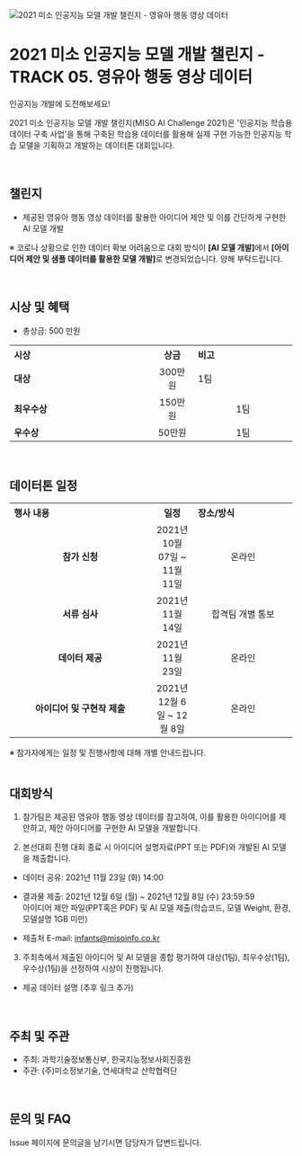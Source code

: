 ![2021 미소 인공지능 모델 개발 챌린지 - 영유아 행동 영상 데이터](https://user-images.githubusercontent.com/92664643/139574033-4b74bfc7-2d18-43b3-aaef-8c62337025ba.jpg)


# 2021 미소 인공지능 모델 개발 챌린지 - TRACK 05. 영유아 행동 영상 데이터
인공지능 개발에 도전해보세요! <p>

 
2021 미소 인공지능 모델 개발 챌린지(MISO AI Challenge 2021)은 '인공지능 학습용 데이터 구축 사업'을 통해 구축된 학습용 데이터를 활용해 실제 구현 가능한 인공지능 학습 모델을 기획하고 개발하는 데이터톤 대회입니다. <p> 
<br>  
  
## 챌린지
- 제공된 영유아 행동 영상 데이터를 활용한 아이디어 제안 및 이를 간단하게 구현한 AI 모델 개발

 ※ 코로나 상황으로 인한 데이터 확보 어려움으로 대회 방식이 <strong>[AI 모델 개발]</strong>에서 
 <strong>[아이디어 제안 및 샘플 데이터를 활용한 모델 개발]</strong>로 변경되었습니다.
   양해 부탁드립니다.
 
<br> 
 
## 시상 및 혜택
- 총상금: 500 만원<br>

<table class="tbl_prize">
  <tr>
    <th style="text-align:left;width:50%">시상</th>
    <th style="text-align:center;width:15%">상금</th>
        <th style="text-align:left;width:35%">비고</th>
  </tr>
  <tr>
    <td>
      <strong>대상</strong><br>
    </td>
    <td align=center> 300만원 </td>
    <td> 1팀 </td>
  </tr>
    <tr>
    <td>
      <strong>최우수상</strong><br>
    </td>
    <td style="text-align:center"> 150만원</td>
        <td align=center> 1팀 </td>
   </tr>
      <tr>
    <td>
      <strong>우수상</strong><br>
    </td>
    <td style="text-align:center">50만원</td>
        <td align=center> 1팀 </td>
   </tr>

</table>

<br>
   
## 데이터톤 일정
<table class="tbl_schedule">
  <tr>
    <th style="text-align:left;width:50%">행사 내용</th>
    <th style="text-align:center;width:15%">일정</th>
        <th style="text-align:left;width:35%">장소/방식</th>
  </tr>
  <tr>
        <td align=center>
      <strong>참가 신청</strong><br>
    </td>
    <td align=center> 2021년 10월 07일 ~ 11월 11일</td>
    <td align=center> 온라인 </td>
  </tr>
    <tr>
        <td align=center>
      <strong>서류 심사</strong><br>
    </td>
    <td align=center>2021년 11월 14일</td>
        <td align=center> 합격팀 개별 통보
    </td>
   </tr>
     <tr>
          <td align=center><strong>데이터 제공</strong><br>
    </td>
    <td align=center>2021년 11월 23일</td>
        <td align=center> 온라인
    </td>
   </tr>
     <tr>
    <td align=center>
      <strong>아이디어 및 구현작 제출</strong><br>
    </td>
    <td style="text-align:center">2021년 12월 6일 ~ 12월 8일</td>
 <td align=center> 온라인
    </td>
   </tr>
</table>
※ 참가자에게는 일정 및 진행사항에 대해 개별 안내드립니다.<br>

<br>

## 대회방식
1. 참가팀은 제공된 영유아 행동 영상 데이터를 참고하여, 이를 활용한 아이디어를 
   제안하고, 제안 아이디어를 구현한 AI 모델을 개발합니다.

2. 본선대회 진행       대회 종료 시 아이디어 설명자료(PPT 또는 PDF)와 개발된 AI 모델을 제출합니다.<br>

- 데이터 공유: 2021년 11월 23일 (화) 14:00<br>

- 결과물 제출: 2021년 12월 6일 (월) ~ 2021년 12월 8일 (수) 23:59:59<br>
                   아이디어 제안 파일(PPT혹은 PDF) 및 AI 모델 제출(학습코드, 모델 Weight, 환경, 모델설명 1GB 미만)<br>
                   
- 제출처 E-mail: infants@misoinfo.co.kr<br>

3. 주최측에서 제출된 아이디어 및 AI 모델을 종합 평가하여 대상(1팀), 최우수상(1팀), 
   우수상(1팀)을 선정하여 시상이 진행됩니다.

- 제공 데이터 설명 (추후 링크 추가)

<br>

## 주최 및 주관
- 주최: 과학기술정보통신부, 한국지능정보사회진흥원
- 주관: (주)미소정보기술, 연세대학교 산학협력단

<br>

## 문의 및 FAQ
Issue 페이지에 문의글을 남기시면 담당자가 답변드립니다. <br>
